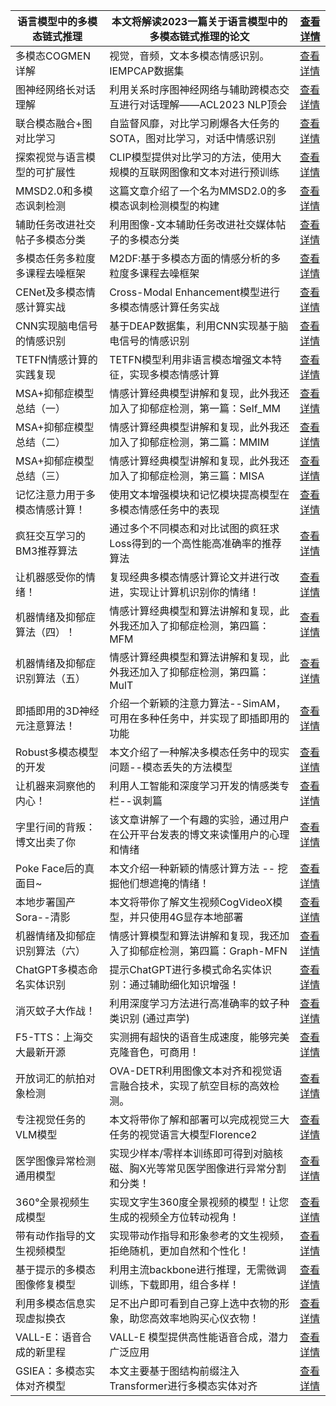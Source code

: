 | 语言模型中的多模态链式推理    | 本文将解读2023一篇关于语言模型中的多模态链式推理的论文            | [查看详情](https://www.aspiringcode.com/content?id=17097068673785) |
|------------------|------------------------------------------|----------------------------------------------------------------|
| 多模态COGMEN详解      | 视觉，音频，文本多模态情感识别。IEMPCAP数据集               | [查看详情](https://www.aspiringcode.com/content?id=17117823000898) |
| 图神经网络长对话理解       | 利用关系时序图神经网络与辅助跨模态交互进行对话理解——ACL2023 NLP顶会 | [查看详情](https://www.aspiringcode.com/content?id=17125912437021) |
| 联合模态融合+图对比学习     | 自监督风靡，对比学习刷爆各大任务的SOTA，图对比学习，对话中情感识别      | [查看详情](https://www.aspiringcode.com/content?id=17140622689294) |
| 探索视觉与语言模型的可扩展性   | CLIP模型提供对比学习的方法，使用大规模的互联网图像和文本对进行预训练     | [查看详情](https://www.aspiringcode.com/content?id=17143769120386) |
| MMSD2.0和多模态讽刺检测  | 这篇文章介绍了一个名为MMSD2.0的多模态讽刺检测模型的构建          | [查看详情](https://www.aspiringcode.com/content?id=17155876618882) |
| 辅助任务改进社交帖子多模态分类  | 利用图像-文本辅助任务改进社交媒体帖子的多模态分类                | [查看详情](https://www.aspiringcode.com/content?id=17166923895610) |
| 多模态任务多粒度多课程去噪框架  | M2DF:基于多模态方面的情感分析的多粒度多课程去噪框架             | [查看详情](https://www.aspiringcode.com/content?id=17180972176135) |
| CENet及多模态情感计算实战  | Cross-Modal Enhancement模型进行多模态情感计算任务实战   | [查看详情](https://www.aspiringcode.com/content?id=17209622445007) |
| CNN实现脑电信号的情感识别   | 基于DEAP数据集，利用CNN实现基于脑电信号的情感识别             | [查看详情](https://www.aspiringcode.com/content?id=17211336712810) |
| TETFN情感计算的实践复现   | TETFN模型利用非语言模态增强文本特征，实现多模态情感计算           | [查看详情](https://www.aspiringcode.com/content?id=17213698669379) |
| MSA+抑郁症模型总结（一）   | 情感计算经典模型讲解和复现，此外我还加入了抑郁症检测，第一篇：Self_MM   | [查看详情](https://www.aspiringcode.com/content?id=17216365346792) |
| MSA+抑郁症模型总结（二）   | 情感计算经典模型讲解和复现，此外我还加入了抑郁症检测，第二篇：MMIM      | [查看详情](https://www.aspiringcode.com/content?id=17216431448684) |
| MSA+抑郁症模型总结（三）   | 情感计算经典模型讲解和复现，此外我还加入了抑郁症检测，第三篇：MISA      | [查看详情](https://www.aspiringcode.com/content?id=17217255775398) |
| 记忆注意力用于多模态情感计算！  | 使用文本增强模块和记忆模块提高模型在多模态情感任务中的表现            | [查看详情](https://www.aspiringcode.com/content?id=17219122368064) |
| 疯狂交互学习的BM3推荐算法   | 通过多个不同模态和对比试图的疯狂求Loss得到的一个高性能高准确率的推荐算法   | [查看详情](https://www.aspiringcode.com/content?id=17220872855312) |
| 让机器感受你的情绪！       | 复现经典多模态情感计算论文并进行改进，实现让计算机识别你的情绪！         | [查看详情](https://www.aspiringcode.com/content?id=17226047800111) |
| 机器情绪及抑郁症算法（四）！   | 情感计算经典模型和算法讲解和复现，此外我还加入了抑郁症检测，第四篇：MFM    | [查看详情](https://www.aspiringcode.com/content?id=17230869054974) |
| 机器情绪及抑郁症识别算法（五）  | 情感计算经典模型和算法讲解和复现，此外我还加入了抑郁症检测，第四篇：MulT   | [查看详情](https://www.aspiringcode.com/content?id=17231829233829) |
| 即插即用的3D神经元注意算法！  | 介绍一个新颖的注意力算法--SimAM，可用在多种任务中，并实现了即插即用的功能 | [查看详情](https://www.aspiringcode.com/content?id=17233502496862) |
| Robust多模态模型的开发   | 本文介绍了一种解决多模态任务中的现实问题--模态丢失的方法模型          | [查看详情](https://www.aspiringcode.com/content?id=17238723269667) |
| 让机器来洞察他的内心！      | 利用人工智能和深度学习开发的情感类专栏--讽刺篇                 | [查看详情](https://www.aspiringcode.com/content?id=17241450960391) |
| 字里行间的背叛：博文出卖了你   | 该文章讲解了一个有趣的实验，通过用户在公开平台发表的博文来读懂用户的心理和情绪  | [查看详情](https://www.aspiringcode.com/content?id=17242981216282) |
| Poke Face后的真面目~  | 本文介绍一种新颖的情感计算方法 -- 挖掘他们想遮掩的情绪！           | [查看详情](https://www.aspiringcode.com/content?id=17248364152932) |
| 本地步署国产Sora--清影   | 本文将带你了解文生视频CogVideoX模型，并只使用4G显存本地部署      | [查看详情](https://www.aspiringcode.com/content?id=17253740183616) |
| 机器情绪及抑郁症识别算法（六）  | 情感计算模型和算法讲解和复现，我还加入了抑郁症检测，第四篇：Graph-MFN  | [查看详情](https://www.aspiringcode.com/content?id=17258579719715) |
| ChatGPT多模态命名实体识别 | 提示ChatGPT进行多模式命名实体识别：通过辅助细化知识增强！         | [查看详情](https://www.aspiringcode.com/content?id=17261245684074) |
| 消灭蚊子大作战！         | 利用深度学习方法进行高准确率的蚊子种类识别 (通过声学)             | [查看详情](https://www.aspiringcode.com/content?id=17288929936337) |
| F5-TTS：上海交大最新开源  | 实测拥有超快的语音生成速度，能够完美克隆音色，可商用！              | [查看详情](https://www.aspiringcode.com/content?id=17289593792455) |
| 开放词汇的航拍对象检测      | OVA-DETR利用图像文本对齐和视觉语言融合技术，实现了航空目标的高效检测。  | [查看详情](https://www.aspiringcode.com/content?id=17326323563497) |
| 专注视觉任务的VLM模型     | 本文将带你了解和部署可以完成视觉三大任务的视觉语言大模型Florence2    | [查看详情](https://www.aspiringcode.com/content?id=17357364845460) |
| 医学图像异常检测通用模型     | 实现少样本/零样本训练即可得到对脑核磁、胸X光等常见医学图像进行异常分割和分类！ | [查看详情](https://www.aspiringcode.com/content?id=17366979817955) |
| 360°全景视频生成模型     | 实现文字生360度全景视频的模型！让您生成的视频全方位转动视角！         | [查看详情](https://www.aspiringcode.com/content?id=17374635239010) |
| 带有动作指导的文生视频模型    | 实现带动作指导和形象参考的文生视频，拒绝随机，更加自然和个性化！         | [查看详情](https://www.aspiringcode.com/content?id=17374780749857) |
| 基于提示的多模态图像修复模型   | 利用主流backbone进行推理，无需微调训练，下载即用，组合多样！       | [查看详情](https://www.aspiringcode.com/content?id=17386615489663) |
| 利用多模态信息实现虚拟换衣    | 足不出户即可看到自己穿上选中衣物的形象，助您高效率地购买心仪衣物！        | [查看详情](https://www.aspiringcode.com/content?id=17391032957325) |
| VALL-E：语音合成的新里程  | VALL-E 模型提供高性能语音合成，潜力广泛应用                | [查看详情](https://www.aspiringcode.com/content?id=17092060312048) |
| GSIEA：多模态实体对齐模型  | 本文主要基于图结构前缀注入Transformer进行多模态实体对齐        | [查看详情](https://www.aspiringcode.com/content?id=17411725410672) |
